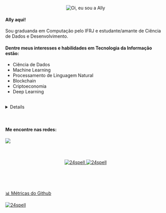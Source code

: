 <p align="center">
  <img src="https://github.com/24spell/24spell/blob/main/header-banner.gif" alt="Oi, eu sou a Ally">
</p>

#### Ally aqui!
Sou graduanda em Computação pelo IFRJ e estudante/amante de Ciência de Dados e Desenvolvimento.
#### Dentre meus interesses e habilidades em Tecnologia da Informação estão:
  
- Ciência de Dados
- Machine Learning
- Processamento de Linguagem Natural
- Blockchain
- Criptoeconomia
- Deep Learning
<br/>
<details>
  <div align="center">
    <p><b>Minhas principais linguagens e ferramentas:</b></p>
<p>
  <a href="https://aws.amazon.com" target="_blank"> <img src="https://raw.githubusercontent.com/devicons/devicon/master/icons/amazonwebservices/amazonwebservices-original-wordmark.svg" alt="aws" width="40" height="40"/></a> <a href="https://getbootstrap.com" target="_blank"><img src="https://raw.githubusercontent.com/devicons/devicon/master/icons/bootstrap/bootstrap-plain-wordmark.svg" alt="bootstrap" width="40" height="40"/> </a> <a href="https://www.cprogramming.com/" target="_blank"> <img src="https://raw.githubusercontent.com/devicons/devicon/master/icons/c/c-original.svg" alt="c" width="40" height="40"/> </a> <a href="https://www.w3schools.com/css/" target="_blank"> <img src="https://raw.githubusercontent.com/devicons/devicon/master/icons/css3/css3-original-wordmark.svg" alt="css3" width="40" height="40"/> </a> <a href="https://flask.palletsprojects.com/" target="_blank"> <img src="https://www.vectorlogo.zone/logos/pocoo_flask/pocoo_flask-icon.svg" alt="flask" width="40" height="40"/> </a> <a href="https://git-scm.com/" target="_blank"> <img src="https://www.vectorlogo.zone/logos/git-scm/git-scm-icon.svg" alt="git" width="40" height="40"/> </a> <a href="https://heroku.com" target="_blank"> <img src="https://www.vectorlogo.zone/logos/heroku/heroku-icon.svg" alt="heroku" width="40" height="40"/> </a> <a href="https://www.w3.org/html/" target="_blank"> <img src="https://raw.githubusercontent.com/devicons/devicon/master/icons/html5/html5-original-wordmark.svg" alt="html5" width="40" height="40"/> </a> <a href="https://www.java.com" target="_blank"> <img src="https://raw.githubusercontent.com/devicons/devicon/master/icons/java/java-original.svg" alt="java" width="40" height="40"/> </a> <a href="https://developer.mozilla.org/en-US/docs/Web/JavaScript" target="_blank"> <img src="https://raw.githubusercontent.com/devicons/devicon/master/icons/javascript/javascript-original.svg" alt="javascript" width="40" height="40"/> </a> <a href="https://www.linux.org/" target="_blank"> <img src="https://raw.githubusercontent.com/devicons/devicon/master/icons/linux/linux-original.svg" alt="linux" width="40" height="40"/> </a> <a href="https://www.mongodb.com/" target="_blank"> <img src="https://raw.githubusercontent.com/devicons/devicon/master/icons/mongodb/mongodb-original-wordmark.svg" alt="mongodb" width="40" height="40"/> </a> <a href="https://www.mysql.com/" target="_blank"> <img src="https://raw.githubusercontent.com/devicons/devicon/master/icons/mysql/mysql-original-wordmark.svg" alt="mysql" width="40" height="40"/> </a> <a href="https://www.postgresql.org" target="_blank"> <img src="https://raw.githubusercontent.com/devicons/devicon/master/icons/postgresql/postgresql-original-wordmark.svg" alt="postgresql" width="40" height="40"/> </a> <a href="https://www.python.org" target="_blank"> <img src="https://raw.githubusercontent.com/devicons/devicon/master/icons/python/python-original.svg" alt="python" width="40" height="40"/> </a> <a href="https://scikit-learn.org/" target="_blank"> <img src="https://upload.wikimedia.org/wikipedia/commons/0/05/Scikit_learn_logo_small.svg" alt="scikit_learn" width="40" height="40"/> </a><a href="https://www.tensorflow.org" target="_blank"> <img src="https://www.vectorlogo.zone/logos/tensorflow/tensorflow-icon.svg" alt="tensorflow" width="40" height="40"/>
  </a>
  </p>
</div>
  <br/>
  <br/>
 <p align="center"><img height="190em" src="https://github-readme-stats.vercel.app/api/top-langs/?username=24spell&layout=compact&langs_count=7&theme=white"/></p>
 </details>
<br/>
<br/>

#### Me encontre nas redes:
<div align="left">
<a href="https://www.linkedin.com/in/alexializaguiar/" target="_blank"><img src="https://img.shields.io/badge/-LinkedIn-%230077B5?style=for-the-badge&logo=linkedin&logoColor=white" target="_blank"></a>
</div>
<br/>
<br/>
  
<div align="center">
  <a href="https://github.com/24spell">
    <p align"center"><img height="190em" src="https://github-readme-stats.vercel.app/api?username=24spell&show_icons=true&locale=en" alt="24spell"/>
      <img height="190em" src="https://github-readme-streak-stats.herokuapp.com/?user=24spell&" alt="24spell"/>
    </p>
</div>

<div align="left">
  
<br/>
<br/>
<br/>
  
  <p>📊 Métricas do Github</p>
  <p> <img src="https://komarev.com/ghpvc/?username=24spell&label=Profile%20views&color=0e75b6&style=flat" alt="24spell"/> </p>
</div>
